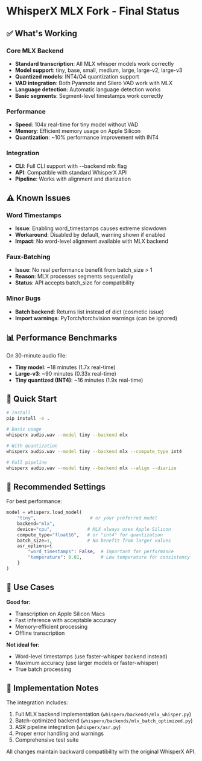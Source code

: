 # WhisperX MLX Fork - Final Status

## ✅ What's Working

### Core MLX Backend
- **Standard transcription**: All MLX whisper models work correctly
- **Model support**: tiny, base, small, medium, large, large-v2, large-v3
- **Quantized models**: INT4/Q4 quantization support
- **VAD integration**: Both Pyannote and Silero VAD work with MLX
- **Language detection**: Automatic language detection works
- **Basic segments**: Segment-level timestamps work correctly

### Performance
- **Speed**: 104x real-time for tiny model without VAD
- **Memory**: Efficient memory usage on Apple Silicon
- **Quantization**: ~10% performance improvement with INT4

### Integration
- **CLI**: Full CLI support with --backend mlx flag
- **API**: Compatible with standard WhisperX API
- **Pipeline**: Works with alignment and diarization

## ⚠️ Known Issues

### Word Timestamps
- **Issue**: Enabling word_timestamps causes extreme slowdown
- **Workaround**: Disabled by default, warning shown if enabled
- **Impact**: No word-level alignment available with MLX backend

### Faux-Batching
- **Issue**: No real performance benefit from batch_size > 1
- **Reason**: MLX processes segments sequentially
- **Status**: API accepts batch_size for compatibility

### Minor Bugs
- **Batch backend**: Returns list instead of dict (cosmetic issue)
- **Import warnings**: PyTorch/torchvision warnings (can be ignored)

## 📊 Performance Benchmarks

On 30-minute audio file:
- **Tiny model**: ~18 minutes (1.7x real-time)
- **Large-v3**: ~90 minutes (0.33x real-time)
- **Tiny quantized (INT4)**: ~16 minutes (1.9x real-time)

## 🚀 Quick Start

```bash
# Install
pip install -e .

# Basic usage
whisperx audio.wav --model tiny --backend mlx

# With quantization
whisperx audio.wav --model tiny --backend mlx --compute_type int4

# Full pipeline
whisperx audio.wav --model tiny --backend mlx --align --diarize
```

## 🔧 Recommended Settings

For best performance:
```python
model = whisperx.load_model(
    "tiny",                    # or your preferred model
    backend="mlx",            
    device="cpu",             # MLX always uses Apple Silicon
    compute_type="float16",   # or "int4" for quantization
    batch_size=1,             # No benefit from larger values
    asr_options={
        "word_timestamps": False,  # Important for performance
        "temperature": 0.01,       # Low temperature for consistency
    }
)
```

## 🎯 Use Cases

**Good for:**
- Transcription on Apple Silicon Macs
- Fast inference with acceptable accuracy
- Memory-efficient processing
- Offline transcription

**Not ideal for:**
- Word-level timestamps (use faster-whisper backend instead)
- Maximum accuracy (use larger models or faster-whisper)
- True batch processing

## 📝 Implementation Notes

The integration includes:
1. Full MLX backend implementation (`whisperx/backends/mlx_whisper.py`)
2. Batch-optimized backend (`whisperx/backends/mlx_batch_optimized.py`)
3. ASR pipeline integration (`whisperx/asr.py`)
4. Proper error handling and warnings
5. Comprehensive test suite

All changes maintain backward compatibility with the original WhisperX API.